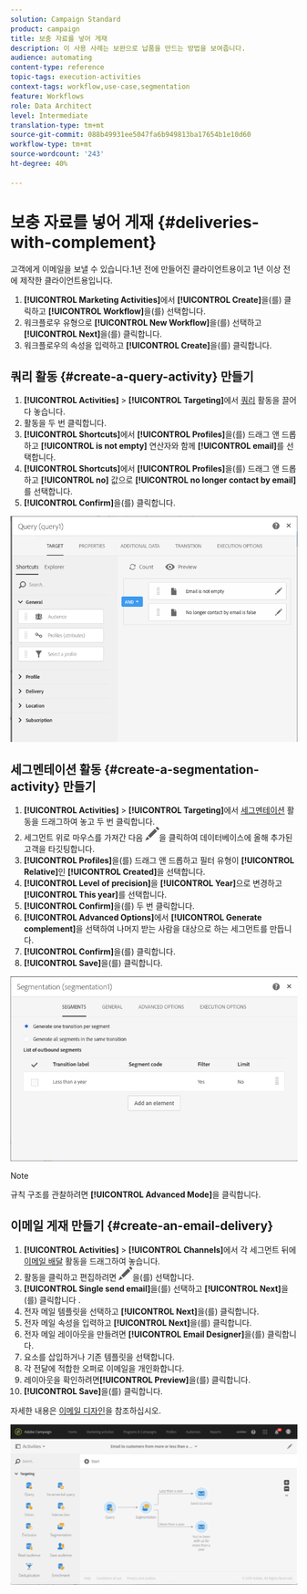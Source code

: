 ```yaml
---
solution: Campaign Standard
product: campaign
title: 보충 자료를 넣어 게재
description: 이 사용 사례는 보완으로 납품을 만드는 방법을 보여줍니다.
audience: automating
content-type: reference
topic-tags: execution-activities
context-tags: workflow,use-case,segmentation
feature: Workflows
role: Data Architect
level: Intermediate
translation-type: tm+mt
source-git-commit: 088b49931ee5047fa6b949813ba17654b1e10d60
workflow-type: tm+mt
source-wordcount: '243'
ht-degree: 40%

---
```



# 보충 자료를 넣어 게재 {#deliveries-with-complement}

고객에게 이메일을 보낼 수 있습니다.1년 전에 만들어진 클라이언트용이고 1년 이상 전에 제작한 클라이언트용입니다.

1. **[!UICONTROL Marketing Activities]**&#x200B;에서 **[!UICONTROL Create]**&#x200B;을(를) 클릭하고 **[!UICONTROL Workflow]**&#x200B;을(를) 선택합니다.
1. 워크플로우 유형으로 **[!UICONTROL New Workflow]**&#x200B;을(를) 선택하고 **[!UICONTROL Next]**&#x200B;을(를) 클릭합니다.
1. 워크플로우의 속성을 입력하고 **[!UICONTROL Create]**&#x200B;을(를) 클릭합니다.

## 쿼리 활동 {#create-a-query-activity} 만들기

1. **[!UICONTROL Activities]** > **[!UICONTROL Targeting]**&#x200B;에서 [쿼리](../../automating/using/query.md) 활동을 끌어다 놓습니다.
1. 활동을 두 번 클릭합니다.
1. **[!UICONTROL Shortcuts]**&#x200B;에서 **[!UICONTROL Profiles]**&#x200B;을(를) 드래그 앤 드롭하고 **[!UICONTROL is not empty]** 연산자와 함께 **[!UICONTROL email]**&#x200B;를 선택합니다.
1. **[!UICONTROL Shortcuts]**&#x200B;에서 **[!UICONTROL Profiles]**&#x200B;을(를) 드래그 앤 드롭하고 **[!UICONTROL no]** 값으로 **[!UICONTROL no longer contact by email]**&#x200B;를 선택합니다.
1. **[!UICONTROL Confirm]**&#x200B;을(를) 클릭합니다.

![](assets/wf-complement-query.png)

## 세그멘테이션 활동 {#create-a-segmentation-activity} 만들기

1. **[!UICONTROL Activities]** > **[!UICONTROL Targeting]**&#x200B;에서 [세그멘테이션](../../automating/using/segmentation.md) 활동을 드래그하여 놓고 두 번 클릭합니다.
1. 세그먼트 위로 마우스를 가져간 다음 ![](assets/edit_darkgrey-24px.png)을 클릭하여 데이터베이스에 올해 추가된 고객을 타깃팅합니다.
1. **[!UICONTROL Profiles]**&#x200B;을(를) 드래그 앤 드롭하고 필터 유형이 **[!UICONTROL Relative]**&#x200B;인 **[!UICONTROL Created]**&#x200B;을 선택합니다.
1. **[!UICONTROL Level of precision]**&#x200B;을 **[!UICONTROL Year]**&#x200B;으로 변경하고 **[!UICONTROL This year]**&#x200B;를 선택합니다.
1. **[!UICONTROL Confirm]**&#x200B;을(를) 두 번 클릭합니다.
1. **[!UICONTROL Advanced Options]**&#x200B;에서 **[!UICONTROL Generate complement]**&#x200B;을 선택하여 나머지 받는 사람을 대상으로 하는 세그먼트를 만듭니다.
1. **[!UICONTROL Confirm]**&#x200B;을(를) 클릭합니다.
1. **[!UICONTROL Save]**&#x200B;을(를) 클릭합니다.

![](assets/wf-complement-segmentation.png)

>[!NOTE]
>
>규칙 구조를 관찰하려면 **[!UICONTROL Advanced Mode]**&#x200B;을 클릭합니다.

## 이메일 게재 만들기 {#create-an-email-delivery}

1. **[!UICONTROL Activities]** > **[!UICONTROL Channels]**&#x200B;에서 각 세그먼트 뒤에 [이메일 배달](../../automating/using/email-delivery.md) 활동을 드래그하여 놓습니다.
1. 활동을 클릭하고 편집하려면 ![](assets/edit_darkgrey-24px.png)을(를) 선택합니다.
1. **[!UICONTROL Single send email]**&#x200B;을(를) 선택하고 **[!UICONTROL Next]**&#x200B;을(를) 클릭합니다 .
1. 전자 메일 템플릿을 선택하고 **[!UICONTROL Next]**&#x200B;을(를) 클릭합니다.
1. 전자 메일 속성을 입력하고 **[!UICONTROL Next]**&#x200B;을(를) 클릭합니다.
1. 전자 메일 레이아웃을 만들려면 **[!UICONTROL Email Designer]**&#x200B;을(를) 클릭합니다.
1. 요소를 삽입하거나 기존 템플릿을 선택합니다.
1. 각 전달에 적합한 오퍼로 이메일을 개인화합니다.
1. 레이아웃을 확인하려면&#x200B;**[!UICONTROL Preview]**&#x200B;을(를) 클릭합니다.
1. **[!UICONTROL Save]**&#x200B;을(를) 클릭합니다.

자세한 내용은 [이메일 디자인](../../designing/using/designing-from-scratch.md#designing-an-email-content-from-scratch)을 참조하십시오.

![](assets/wf-deliveries-with-a-complement.png)
